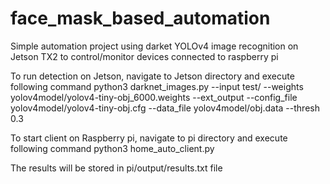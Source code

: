 # face_mask_based_automation
Simple automation project using darket YOLOv4 image recognition on Jetson TX2 to control/monitor devices connected to raspberry pi

To run detection on Jetson, navigate to Jetson directory and execute following command
python3 darknet_images.py --input test/ --weights yolov4model/yolov4-tiny-obj_6000.weights --ext_output --config_file yolov4model/yolov4-tiny-obj.cfg --data_file yolov4model/obj.data --thresh 0.3

To start client on Raspberry pi, navigate to pi directory and execute following command
python3 home_auto_client.py

The results will be stored in pi/output/results.txt file
